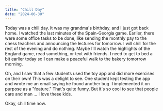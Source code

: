 ```yaml
---
title: "Chill Day"
date: "2024-06-30"
---
```


Today was a chill day. It was my grandma's birthday, and I just got back home. I watched the last minutes of the Spain-Georgia game. Earlier, there were some office tasks to be done, like sending the monthly pay to the chess teachers and announcing the lectures for tomorrow. I will chill for the rest of the evening and do nothing. Maybe I'll watch the highlights of the England game, read something, or text with friends. I need to get to bed a bit earlier today so I can make a peaceful walk to the bakery tomorrow morning.

Oh, and I saw that a few students used the toy app and did more exercises on their own! This was a delight to see. One student kept testing the app and wrote me an email saying he found another bug. I implemented it on purpose as a "feature." That's quite funny. But it's so cool to see that people care and man ... I love these kids.

Okay, chill time now.
